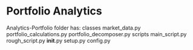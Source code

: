 # Portfolio Analytics


Analytics-Portfolio folder has:
classes
    market_data.py
    portfolio_calculations.py
    portfolio_decomposer.py
scripts
    main_script.py
    rough_script.py
__init__.py
setup.py
config.py
